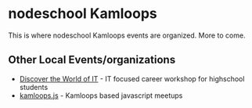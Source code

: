nodeschool Kamloops
===================

This is where nodeschool Kamloops events are organized. More to come.

Other Local Events/organizations
--------------------------------

* [Discover the World of IT](http://dwit.sd73.bc.ca/) - IT focused career workshop for highschool students
* [kamloops.js](http://github.com/kamloopsjs/general) - Kamloops based javascript meetups
